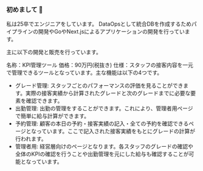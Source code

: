 ### 初めまして 👋

私は25卒でエンジニアをしています。
DataOpsとして統合DBを作成するためパイプラインの開発やGoやNext.jsによるアプリケーションの開発を行っています。

主に以下の開発と販売を行っています。

名称：KPI管理ツール
価格：90万円(税抜き)
仕様：スタッフの接客内容を一元で管理できるツールとなっています。主な機能は以下の4つです。
- グレード管理: スタッフごとのパフォーマンスの評価を見ることができます。実際の接客実績から計算されたグレードと次のグレードまでに必要な要素を確認できます。
- 出勤管理: 出勤の管理をすることができます。これにより、管理者用ページで簡単に給与計算ができます。
- 予約管理: 顧客の本日の予約・接客実績の記入・全ての予約を確認できるページとなっています。ここで記入された接客実績をもとにグレードの計算が行われます。
- 管理者用: 経営層向けのページとなります。各スタッフのグレードの確認や全体のKPIの確認を行うことや出勤管理を元にした給与も確認することが可能となっています。
